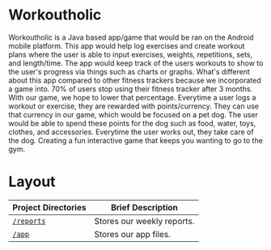 # Workoutholic
Workoutholic is a Java based app/game that would be ran on the Android mobile platform. This app would help log exercises and create workout plans where the user is able to input exercises, weights, repetitions, sets, and length/time. The app would keep track of the users workouts to show to the user's progress via things such as charts or graphs. What's different about this app compared to other fitness trackers because we incorporated a game into. 70% of users stop using their fitness tracker after 3 months. With our game, we hope to lower that percentage. Everytime a user logs a workout or exercise, they are rewarded with points/currency. They can use that currency in our game, which would be focused on a pet dog. The user would be able to spend these points for the dog such as food, water, toys, clothes, and accessories. Everytime the user works out, they take care of the dog. Creating a fun interactive game that keeps you wanting to go to the gym.

# Layout
 
| Project Directories     | Brief Description          |
|-------------------------|----------------------------|
| [`/reports`](./reports) | Stores our weekly reports. |
| [`/app`](./src)         | Stores our app files.      |
